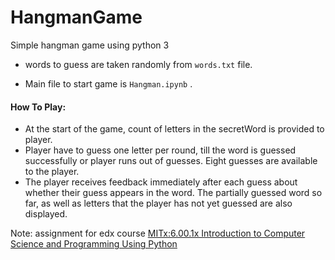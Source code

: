 # HangmanGame
Simple hangman game using python 3

* words to guess are taken randomly from `words.txt` file.

* Main file to start game is `Hangman.ipynb` .

#### How To Play:
* At the start of the game, count of letters in the secretWord is provided to player.
* Player have to guess one letter per round, till the word is guessed successfully or player runs out of guesses. Eight guesses are available to the player.
* The player receives feedback immediately after each guess about whether their guess appears in the word. The partially guessed word so far, as well as letters that the player has not yet guessed are also displayed.


Note: assignment for edx course [MITx:6.00.1x Introduction to Computer Science and Programming Using Python](https://courses.edx.org/courses/course-v1:MITx+6.00.1x_6+2T2015/course/)
